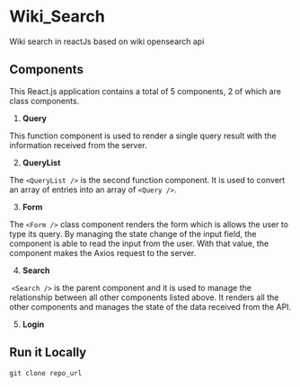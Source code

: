 # Wiki_Search
Wiki search in reactJs based on wiki opensearch api

## Components
This React.js application contains a total of 5 components, 2 of which are class components.

1. **Query**

This function component is used to render a single query result with the information received from the server.

2. **QueryList**

The ```<QueryList />``` is the second function component. It is used to convert an array of entries into an array of ```<Query />```.

3. **Form**

The ```<Form />``` class component renders the form which is allows the user to type its query. By managing the state change of the input field, the component is able to read the input from the user. With that value, the component makes the Axios request to the server.

4. **Search**

&nbsp;```<Search />``` is the parent component and it is used to manage the relationship between all other components listed above. It renders all the other components and manages the state of the data received from the API.

5. **Login**
  
## Run it Locally

``` git clone repo_url ```
``` cd 
